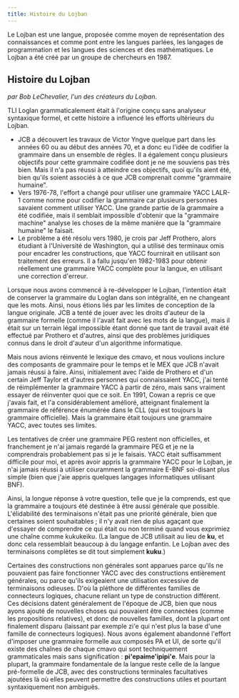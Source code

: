 ```yaml
---
title: Histoire du Lojban
---
```


<div class="lojbo simple_blockquotes"></div>

Le Lojban est une langue, proposée comme moyen de représentation des connaissances et comme pont entre les langues parlées, les langages de programmation et les langues des sciences et des mathématiques.
Le Lojban a été créé par un groupe de chercheurs en 1987.

## Histoire du Lojban

_par Bob LeChevalier, l'un des créateurs du Lojban_.

TLI Loglan grammaticalement était à l'origine conçu sans analyseur syntaxique formel, et cette histoire a influencé les efforts ultérieurs du Lojban.

- JCB a découvert les travaux de Victor Yngve quelque part dans les années 60 ou au début des années 70, et a donc eu l'idée de codifier la grammaire dans un ensemble de règles. Il a également conçu plusieurs objectifs pour cette grammaire codifiée dont je ne me souviens pas très bien. Mais il n'a pas réussi à atteindre ces objectifs, quoi qu'ils aient été, bien qu'ils soient associés à ce que JCB comprenait comme "grammaire humaine".
- Vers 1976-78, l'effort a changé pour utiliser une grammaire YACC LALR-1 comme norme pour codifier la grammaire car plusieurs personnes savaient comment utiliser YACC. Une grande partie de la grammaire a été codifiée, mais il semblait impossible d'obtenir que la "grammaire machine" analyse les choses de la même manière que la "grammaire humaine" le faisait.
- Le problème a été résolu vers 1980, je crois par Jeff Prothero, alors étudiant à l'Université de Washington, qui a utilisé des terminaux omis pour encadrer les constructions, que YACC fournirait en utilisant son traitement des erreurs. Il a fallu jusqu'en 1982-1983 pour obtenir réellement une grammaire YACC complète pour la langue, en utilisant une correction d'erreur.

Lorsque nous avons commencé à re-développer le Lojban, l'intention était de conserver la grammaire du Loglan dans son intégralité, en ne changeant que les mots. Ainsi, nous étions liés par les limites de conception de la langue originale. JCB a tenté de jouer avec les droits d'auteur de la grammaire formelle (comme il l'avait fait avec les mots de la langue), mais il était sur un terrain légal impossible étant donné que tant de travail avait été effectué par Prothero et d'autres, ainsi que des problèmes juridiques connus dans le droit d'auteur d'un algorithme informatique.

Mais nous avions réinventé le lexique des cmavo, et nous voulions inclure des composants de grammaire pour le temps et le MEX que JCB n'avait jamais réussi à faire. Ainsi, initialement avec l'aide de Prothero et d'un certain Jeff Taylor et d'autres personnes qui connaissaient YACC, j'ai tenté de réimplémenter la grammaire YACC à partir de zéro, mais sans vraiment essayer de réinventer quoi que ce soit. En 1991, Cowan a repris ce que j'avais fait, et l'a considérablement amélioré, atteignant finalement la grammaire de référence énumérée dans le CLL (qui est toujours la grammaire officielle). Mais la grammaire était toujours une grammaire YACC, avec toutes ses limites.

Les tentatives de créer une grammaire PEG restent non officielles, et franchement je n'ai jamais regardé la grammaire PEG et je ne la comprendrais probablement pas si je le faisais. YACC était suffisamment difficile pour moi, et après avoir appris la grammaire YACC pour le Lojban, je n'ai jamais réussi à utiliser couramment la grammaire E-BNF soi-disant plus simple (bien que j'aie appris quelques langages informatiques utilisant BNF).

Ainsi, la longue réponse à votre question, telle que je la comprends, est que la grammaire a toujours été destinée à être aussi générale que possible. L'élidabilité des terminaisons n'était pas une priorité générale, bien que certaines soient souhaitables ; il n'y avait rien de plus agaçant que d'essayer de comprendre ce qui était ou non terminé quand vous exprimiez une chaîne comme kukukeiku. (La langue de JCB utilisait <gu> au lieu de **ku**, et donc cela ressemblait beaucoup à du langage enfantin. Le Lojban avec des terminaisons complètes se dit tout simplement **kuku**.)

Certaines des constructions non générales sont apparues parce qu'ils ne pouvaient pas faire fonctionner YACC avec des constructions entièrement générales, ou parce qu'ils exigeaient une utilisation excessive de terminaisons odieuses. D'où la pléthore de différentes familles de connecteurs logiques, chacune reliant un type de construction différent. Ces décisions datent généralement de l'époque de JCB, bien que nous ayons ajouté de nouvelles choses qui pouvaient être connectées (comme les propositions relatives), et donc de nouvelles familles, dont la plupart ont finalement disparu (laissant par exemple zi'e qui n'est plus la base d'une famille de connecteurs logiques). Nous avons également abandonné l'effort d'imposer une grammaire formelle aux composés PA et UI, de sorte qu'il existe des chaînes de chaque cmavo qui sont techniquement grammaticales mais sans signification : **pi'epaime'ipipi'e**. Mais pour la plupart, la grammaire fondamentale de la langue reste celle de la langue pré-formelle de JCB, avec des constructions terminales facultatives ajoutées là où elles peuvent permettre des constructions utiles et pourtant syntaxiquement non ambiguës.